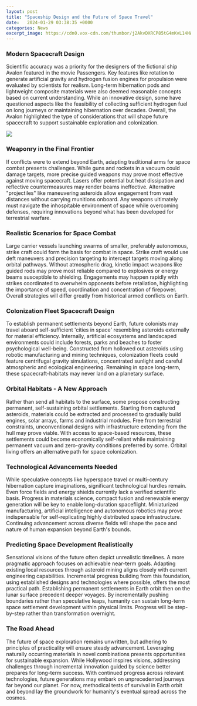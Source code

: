 ```yaml
---
layout: post
title: "Spaceship Design and the Future of Space Travel"
date:   2024-01-29 03:38:35 +0000
categories: News
excerpt_image: https://cdn0.vox-cdn.com/thumbor/j2AkvDXRCP85tG4mKvL14NWwmMI=/158x0:1881x1149/1280x854/cdn0.vox-cdn.com/uploads/chorus_image/image/34287177/1-spaceship.0.jpg
---
```

### Modern Spacecraft Design

Scientific accuracy was a priority for the designers of the fictional ship Avalon featured in the movie Passengers. Key features like rotation to generate artificial gravity and hydrogen fusion engines for propulsion were evaluated by scientists for realism. Long-term hibernation pods and lightweight composite materials were also deemed reasonable concepts based on current understanding. While an innovative design, some have questioned aspects like the feasibility of collecting sufficient hydrogen fuel on long journeys or maintaining hibernation over decades. Overall, the Avalon highlighted the type of considerations that will shape future spacecraft to support sustainable exploration and colonization.  


![](https://cdn0.vox-cdn.com/thumbor/j2AkvDXRCP85tG4mKvL14NWwmMI=/158x0:1881x1149/1280x854/cdn0.vox-cdn.com/uploads/chorus_image/image/34287177/1-spaceship.0.jpg)
### Weaponry in the Final Frontier

If conflicts were to extend beyond Earth, adapting traditional arms for space combat presents challenges. While guns and rockets in a vacuum could damage targets, more precise guided weapons may prove most effective against moving spacecraft. Lasers offer potential but heat dissipation and reflective countermeasures may render beams ineffective. Alternative "projectiles" like maneuvering asteroids allow engagement from vast distances without carrying munitions onboard. Any weapons ultimately must navigate the inhospitable environment of space while overcoming defenses, requiring innovations beyond what has been developed for terrestrial warfare.

### Realistic Scenarios for Space Combat

Large carrier vessels launching swarms of smaller, preferably autonomous, strike craft could form the basis for combat in space. Strike craft would use deft maneuvers and precision targeting to intercept targets moving along orbital pathways. Without atmospheric drag, kinetic impact weapons like guided rods may prove most reliable compared to explosives or energy beams susceptible to shielding. Engagements may happen rapidly with strikes coordinated to overwhelm opponents before retaliation, highlighting the importance of speed, coordination and concentration of firepower. Overall strategies will differ greatly from historical armed conflicts on Earth.  

### Colonization Fleet Spacecraft Design

To establish permanent settlements beyond Earth, future colonists may travel aboard self-sufficient 'cities in space' resembling asteroids externally for material efficiency. Internally, artificial ecosystems and landscaped environments could include forests, parks and beaches to foster psychological well-being. Constructed from hollowed out asteroids using robotic manufacturing and mining techniques, colonization fleets could feature centrifugal gravity simulations, concentrated sunlight and careful atmospheric and ecological engineering. Remaining in space long-term, these spacecraft-habitats may never land on a planetary surface.

### Orbital Habitats - A New Approach 

Rather than send all habitats to the surface, some propose constructing permanent, self-sustaining orbital settlements. Starting from captured asteroids, materials could be extracted and processed to gradually build engines, solar arrays, farms and industrial modules. Free from terrestrial constraints, unconventional designs with infrastructure extending from the hull may prove viable. With access to space-based resources, these settlements could become economically self-reliant while maintaining permanent vacuum and zero-gravity conditions preferred by some. Orbital living offers an alternative path for space colonization.

### Technological Advancements Needed

While speculative concepts like hyperspace travel or multi-century hibernation capture imaginations, significant technological hurdles remain. Even force fields and energy shields currently lack a verified scientific basis. Progress in materials science, compact fusion and renewable energy generation will be key to enable long-duration spaceflight. Miniaturized manufacturing, artificial intelligence and autonomous robotics may prove indispensable for self-replicating highly distributed space infrastructure. Continuing advancement across diverse fields will shape the pace and nature of human expansion beyond Earth's bounds. 

### Predicting Space Development Realistically  

Sensational visions of the future often depict unrealistic timelines. A more pragmatic approach focuses on achievable near-term goals. Adapting existing local resources through asteroid mining aligns closely with current engineering capabilities. Incremental progress building from this foundation, using established designs and technologies where possible, offers the most practical path. Establishing permanent settlements in Earth orbit then on the lunar surface precedent deeper voyages. By incrementally pushing boundaries rather than speculative leaps, humanity can sustain long-term space settlement development within physical limits. Progress will be step-by-step rather than transformation overnight.

### The Road Ahead

The future of space exploration remains unwritten, but adhering to principles of practicality will ensure steady advancement. Leveraging naturally occurring materials in novel combinations presents opportunities for sustainable expansion. While Hollywood inspires visions, addressing challenges through incremental innovation guided by science better prepares for long-term success. With continued progress across relevant technologies, future generations may embark on unprecedented journeys far beyond our planet. For now, methodical tests of survival in Earth orbit and beyond lay the groundwork for humanity's eventual spread across the cosmos.